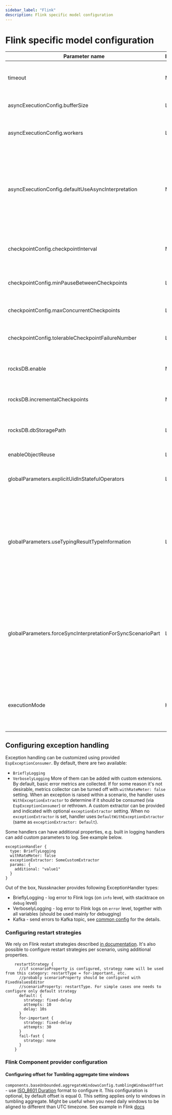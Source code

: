```yaml
---
sidebar_label: "Flink"
description: Flink specific model configuration
---
```


# Flink specific model configuration



| Parameter name                                              | Importance | Type     | Default value          | Description                                                                                                                                                                 |
|-------------------------------------------------------------|------------|----------|------------------------|-----------------------------------------------------------------------------------------------------------------------------------------------------------------------------|
| timeout                                                     | Medium     | duration | 10s                    | Timeout for invocation of scenario part (including enrichers)                                                                                                               |
| asyncExecutionConfig.bufferSize                             | Low        | int      | 200                    | Buffer size used for [async I/O](https://ci.apache.org/projects/flink/flink-docs-stable/docs/dev/datastream/operators/asyncio/)                                             |
| asyncExecutionConfig.workers                                | Low        | int      | 8                      | Number of workers for thread pool used with [async I/O](https://ci.apache.org/projects/flink/flink-docs-stable/docs/dev/datastream/operators/asyncio/)                      |
| asyncExecutionConfig.defaultUseAsyncInterpretation          | Medium     | boolean  | true                   | Should async I/O be used by scenarios by default - if you don't use many enrichers etc. you may consider setting this flag to false                                         |
| checkpointConfig.checkpointInterval                         | Medium     | duration | 10m                    | How often should checkpoints be performed by default                                                                                                                        |
| checkpointConfig.minPauseBetweenCheckpoints                 | Low        | duration | checkpointInterval / 2 | [Minimal pause](https://ci.apache.org/projects/flink/flink-docs-stable/docs/deployment/config/#execution-checkpointing-min-pause) between checkpoints                       |
| checkpointConfig.maxConcurrentCheckpoints                   | Low        | int      | 1                      | [Maximum concurrent checkpoints](https://ci.apache.org/projects/flink/flink-docs-stable/docs/deployment/config/#execution-checkpointing-max-concurrent-checkpoints) setting |
| checkpointConfig.tolerableCheckpointFailureNumber           | Low        | int      |                        | [Tolerable failed checkpoint](https://ci.apache.org/projects/flink/flink-docs-stable/docs/deployment/config/#execution-checkpointing-tolerable-failed-checkpoints) setting  |
| rocksDB.enable                                              | Medium     | boolean  | true                   | Enable RocksDB state backend support                                                                                                                                        |
| rocksDB.incrementalCheckpoints                              | Medium     | boolean  | true                   | Should incremental checkpoints be used                                                                                                                                      |
| rocksDB.dbStoragePath                                       | Low        | string   |                        | Allows to override RocksDB local data storage                                                                                                                               |
| enableObjectReuse                                           | Low        | boolean  | true                   | Should allow [object reuse](https://ci.apache.org/projects/flink/flink-docs-stable/docs/dev/execution/execution_configuration/)                                             |
| globalParameters.explicitUidInStatefulOperators             | Low        | boolean  | true                   | Should consistent [operator uuids](https://ci.apache.org/projects/flink/flink-docs-stable/docs/ops/upgrading/#matching-operator-state) be used                              |
| globalParameters.useTypingResultTypeInformation             | Low        | boolean  | true                   | Enables using Nussknacker additional typing information for state serialization. It makes serialization much faster, currently consider it as experimental                  |
| globalParameters.forceSyncInterpretationForSyncScenarioPart | Low        | boolean  | true                   | Forces synchronous interpretation for scenario parts that does not contain any services (enrichers, processors). Applies for scenarios with async enabled                   |
| executionMode                                               | High       | string   | streaming              | Sets [execution mode](https://ci.apache.org/projects/flink/flink-docs-stable/docs/dev/datastream/execution_mode). Allowed values: `streaming`, `batch`, `automatic`         |


<!-- TODO 
### KAFKA
-->

## Configuring exception handling

Exception handling can be customized using provided `EspExceptionConsumer`. By default, there are two available:
- `BrieflyLogging`
- `VerboselyLogging`
  More of them can be added with custom extensions. By default, basic error metrics are collected. If for some reason
  it's not desirable, metrics collector can be turned off with `withRateMeter: false` setting.
  When an exception is raised within a scenario, the handler uses `WithExceptionExtractor` to determine if it should be consumed
  (via `EspExceptionConsumer`) or rethrown. A custom extractor can be provided and indicated with optional `exceptionExtractor` setting.
  When no `exceptionExtractor` is set, handler uses `DefaultWithExceptionExtractor` (same as `exceptionExtractor: Default`).

Some handlers can have additional properties, e.g. built in logging handlers can add custom parameters to log. See example below.

```
exceptionHandler {
  type: BrieflyLogging
  withRateMeter: false
  exceptionExtractor: SomeCustomExtractor
  params: {
    additional: "value1"
  }
}    
```

Out of the box, Nussknacker provides following ExceptionHandler types:
- BrieflyLogging - log error to Flink logs (on `info` level, with stacktrace on `debug` level)
- VerboselyLogging - log error to Flink logs on `error` level, together with all variables (should be used mainly for debugging)
- Kafka - send errors to Kafka topic, see [common config](../../integration/KafkaIntegration.md#exception-handling) for the details.

### Configuring restart strategies

We rely on Flink restart strategies described [in documentation](https://nightlies.apache.org/flink/flink-docs-release-1.18/docs/ops/state/task_failure_recovery/).
It's also possible to configure restart strategies per scenario, using additional properties.

```
    restartStrategy {
      //if scenarioProperty is configured, strategy name will be used from this category: restartType = for-important, etc.
      //probably scenarioProperty should be configured with FixedValuesEditor
      //scenarioProperty: restartType. For simple cases one needs to configure only default strategy
      default: {
        strategy: fixed-delay
        attempts: 10
        delay: 10s
      }
      for-important {
        strategy: fixed-delay
        attempts: 30
      }
      fail-fast {
        strategy: none
      }
    }
```

### Flink Component provider configuration

#### Configuring offset for Tumbling aggregate time windows
`components.baseUnbounded.aggregateWindowsConfig.tumblingWindowsOffset` - use [ISO_8601 Duration](https://en.wikipedia.org/wiki/ISO_8601#Durations) format to configure it.
This configuration is optional, by default offset is equal 0.
This setting applies only to windows in tumbling aggregate. Might be useful when you need daily windows to be aligned to different than UTC timezone.
See example in Flink [docs](https://nightlies.apache.org/flink/flink-docs-master/docs/dev/datastream/operators/windows/#tumbling-windows)
